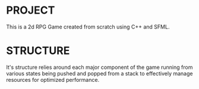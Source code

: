 # **PROJECT**

This is a 2d RPG Game created from scratch using C++ and SFML.

# **STRUCTURE**

It's structure relies around each major component of the game running from various states being pushed and popped from a stack to effectively manage resources for optimized performance.
